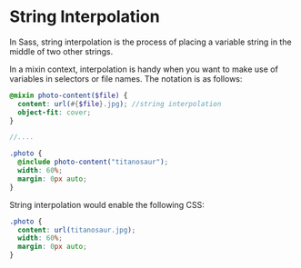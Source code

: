 # String Interpolation

In Sass, string interpolation is the process of placing a variable string in the middle of two other strings.

In a mixin context, interpolation is handy when you want to make use of variables in selectors or file names. The notation is as follows:

```scss
@mixin photo-content($file) {
  content: url(#{$file}.jpg); //string interpolation
  object-fit: cover;
}

//....

.photo {
  @include photo-content("titanosaur");
  width: 60%;
  margin: 0px auto;
}
```

String interpolation would enable the following CSS:

```css
.photo {
  content: url(titanosaur.jpg);
  width: 60%;
  margin: 0px auto;
}
```
